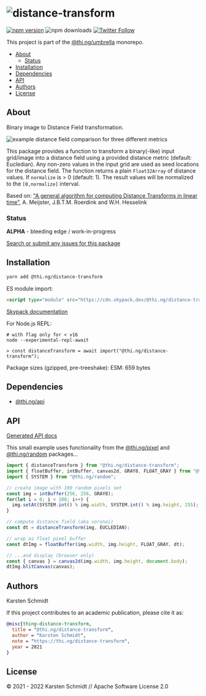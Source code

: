 <!-- This file is generated - DO NOT EDIT! -->

# ![distance-transform](https://media.thi.ng/umbrella/banners-20220914/thing-distance-transform.svg?f60d72ae)

[![npm version](https://img.shields.io/npm/v/@thi.ng/distance-transform.svg)](https://www.npmjs.com/package/@thi.ng/distance-transform)
![npm downloads](https://img.shields.io/npm/dm/@thi.ng/distance-transform.svg)
[![Twitter Follow](https://img.shields.io/twitter/follow/thing_umbrella.svg?style=flat-square&label=twitter)](https://twitter.com/thing_umbrella)

This project is part of the
[@thi.ng/umbrella](https://github.com/thi-ng/umbrella/) monorepo.

- [About](#about)
  - [Status](#status)
- [Installation](#installation)
- [Dependencies](#dependencies)
- [API](#api)
- [Authors](#authors)
- [License](#license)

## About

Binary image to Distance Field transformation.

![example distance field comparison for three different
metrics](https://raw.githubusercontent.com/thi-ng/umbrella/develop/assets/distance-transform/dt.png)

This package provides a function to transform a binary(-like) input grid/image
into a distance field using a provided distance metric (default: Eucledian). Any
non-zero values in the input grid are used as seed locations for the distance
field. The function returns a plain `Float32Array` of distance values. If
`normalize` is > 0 (default: 1). The result values will be normalized to the
`[0,normalize]` interval.

Based on: ["A general algorithm for computing Distance Transforms in linear
time"](http://www.cs.rug.nl/~roe/publications/dt.pdf), A. Meijster, J.B.T.M.
Roerdink and W.H. Hesselink

### Status

**ALPHA** - bleeding edge / work-in-progress

[Search or submit any issues for this package](https://github.com/thi-ng/umbrella/issues?q=%5Bdistance-transform%5D+in%3Atitle)

## Installation

```bash
yarn add @thi.ng/distance-transform
```

ES module import:

```html
<script type="module" src="https://cdn.skypack.dev/@thi.ng/distance-transform"></script>
```

[Skypack documentation](https://docs.skypack.dev/)

For Node.js REPL:

```text
# with flag only for < v16
node --experimental-repl-await

> const distanceTransform = await import("@thi.ng/distance-transform");
```

Package sizes (gzipped, pre-treeshake): ESM: 659 bytes

## Dependencies

- [@thi.ng/api](https://github.com/thi-ng/umbrella/tree/develop/packages/api)

## API

[Generated API docs](https://docs.thi.ng/umbrella/distance-transform/)

This small example uses functionality from the
[@thi.ng/pixel](https://github.com/thi-ng/umbrella/tree/develop/packages/pixel)
and
[@thi.ng/random](https://github.com/thi-ng/umbrella/tree/develop/packages/random)
packages...

```ts
import { distanceTransform } from "@thi.ng/distance-transform";
import { floatBuffer, intBuffer, canvas2d, GRAY8, FLOAT_GRAY } from "@thi.ng/pixel";
import { SYSTEM } from "@thi.ng/random";

// create image with 100 random pixels set
const img = intBuffer(256, 256, GRAY8);
for(let i = 0; i < 100; i++) {
  img.setAt(SYSTEM.int() % img.width, SYSTEM.int() % img.height, 255);
}

// compute distance field (aka voronoi)
const dt = distanceTransform(img, EUCLEDIAN);

// wrap as float pixel buffer
const dtImg = floatBuffer(img.width, img.height, FLOAT_GRAY, dt);

// ...and display (browser only)
const { canvas } = canvas2d(img.width, img.height, document.body);
dtImg.blitCanvas(canvas);
```

## Authors

Karsten Schmidt

If this project contributes to an academic publication, please cite it as:

```bibtex
@misc{thing-distance-transform,
  title = "@thi.ng/distance-transform",
  author = "Karsten Schmidt",
  note = "https://thi.ng/distance-transform",
  year = 2021
}
```

## License

&copy; 2021 - 2022 Karsten Schmidt // Apache Software License 2.0
